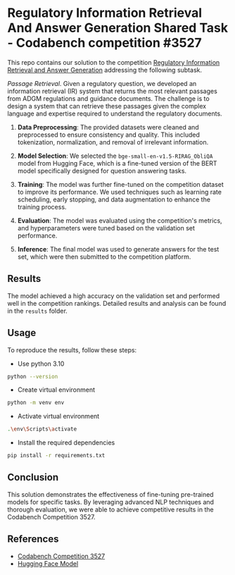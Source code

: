 # Regulatory Information Retrieval And Answer Generation Shared Task - Codabench competition #3527

This repo contains our solution to the competition [Regulatory Information Retrieval and Answer Generation](https://www.codabench.org/competitions/3527) addressing the following subtask.

_Passage Retrieval_. Given a regulatory question, we developed an information retrieval (IR) system that returns the most relevant passages from ADGM regulations and guidance documents. The challenge is to design a system that can retrieve these passages given the complex language and expertise required to understand the regulatory documents.

1. **Data Preprocessing**: The provided datasets were cleaned and preprocessed to ensure consistency and quality. This included tokenization, normalization, and removal of irrelevant information.

2. **Model Selection**: We selected the `bge-small-en-v1.5-RIRAG_ObliQA` model from Hugging Face, which is a fine-tuned version of the BERT model specifically designed for question answering tasks.

3. **Training**: The model was further fine-tuned on the competition dataset to improve its performance. We used techniques such as learning rate scheduling, early stopping, and data augmentation to enhance the training process.

4. **Evaluation**: The model was evaluated using the competition's metrics, and hyperparameters were tuned based on the validation set performance.

5. **Inference**: The final model was used to generate answers for the test set, which were then submitted to the competition platform.

## Results

The model achieved a high accuracy on the validation set and performed well in the competition rankings. Detailed results and analysis can be found in the `results` folder.

## Usage

To reproduce the results, follow these steps:

- Use python 3.10

```sh
python --version
```

- Create virtual environment

```sh
python -m venv env
```

- Activate virtual environment

```sh
.\env\Scripts\activate
```

- Install the required dependencies

 ```bash
pip install -r requirements.txt
```

## Conclusion

This solution demonstrates the effectiveness of fine-tuning pre-trained models for specific tasks. By leveraging advanced NLP techniques and thorough evaluation, we were able to achieve competitive results in the Codabench Competition 3527.

## References

- [Codabench Competition 3527](https://www.codabench.org/competitions/3527)
- [Hugging Face Model](https://huggingface.co/raul-delarosa99/bge-small-en-v1.5-RIRAG_ObliQA)